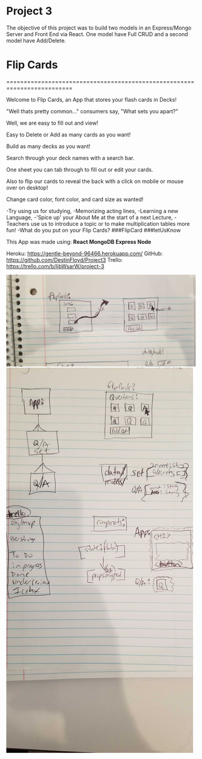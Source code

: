 # Project 3 

The objective of this project was to build two models in an Express/Mongo Server and Front End via React. One model have Full CRUD and a second model have Add/Delete.

# Flip Cards
=========================================================================

Welcome to Flip Cards, an App that stores your flash cards in Decks! 

"Well thats pretty common..." consumers say, "What sets you apart?"

Well, we are easy to fill out and view! 

Easy to Delete or Add as many cards as you want!

Build as many decks as you want!

Search through your deck names with a search bar.

One sheet you can tab through to fill out or edit your cards. 

Also to flip our cards to reveal the back with a click on mobile or 
mouse over on desktop! 

Change card color, font color, and card size as wanted!


-Try using us for studying,
-Memorizing acting lines, 
-Learning a new Language,
-'Spice up' your About Me at the start of a next Lecture, 
-Teachers use us to introduce a topic or to make multiplication tables more fun! 
-What do you put on your Flip Cards? 
###FlipCard ###letUsKnow 

This App was made using: **React MongoDB Express Node**


Heroku: https://gentle-beyond-96466.herokuapp.com/
GitHub: https://github.com/DestinFloyd/Project3
Trello: https://trello.com/b/IjbWsarW/project-3


![wireframe](wireFrames/WireFrameofPro3.jpg)
![erd](wireFrames/ERD:DataPlanning.jpg)

